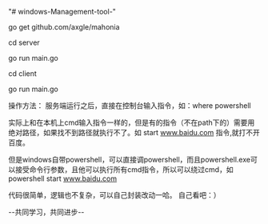 "# windows-Management-tool-" 


go get github.com/axgle/mahonia


cd server


go run main.go


cd client


go run main.go



操作方法：
服务端运行之后，直接在控制台输入指令，如：where powershell


实际上和在本机上cmd输入指令一样的，但是有的指令（不在path下的）需要用绝对路径，如果找不到路径就执行不了。如 start www.baidu.com 指令,就打不开百度。


但是windows自带powershell，可以直接调powershell，而且powershell.exe可以接受命令行参数，且他可以执行所有cmd指令，所以可以绕过cmd，如 powershell start www.baidu.com



代码很简单，逻辑也不复杂，可以自己封装改动一哈。
自己看吧：）

--共同学习，共同进步--
